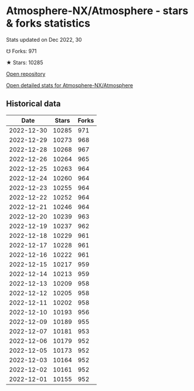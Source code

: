 # Atmosphere-NX/Atmosphere - stars & forks statistics

Stats updated on Dec 2022, 30

☋ Forks: 971

★ Stars: 10285

[Open repository](https://github.com/Atmosphere-NX/Atmosphere)

[Open detailed stats for Atmosphere-NX/Atmosphere](https://reviewgithub.com/rep/Atmosphere-NX/Atmosphere)

## Historical data
| Date | Stars | Forks |
|------|-------|-------|
| 2022-12-30 | 10285 | 971 | 
| 2022-12-29 | 10273 | 968 | 
| 2022-12-28 | 10268 | 967 | 
| 2022-12-26 | 10264 | 965 | 
| 2022-12-25 | 10263 | 964 | 
| 2022-12-24 | 10260 | 964 | 
| 2022-12-23 | 10255 | 964 | 
| 2022-12-22 | 10252 | 964 | 
| 2022-12-21 | 10246 | 964 | 
| 2022-12-20 | 10239 | 963 | 
| 2022-12-19 | 10237 | 962 | 
| 2022-12-18 | 10229 | 961 | 
| 2022-12-17 | 10228 | 961 | 
| 2022-12-16 | 10222 | 961 | 
| 2022-12-15 | 10217 | 959 | 
| 2022-12-14 | 10213 | 959 | 
| 2022-12-13 | 10209 | 958 | 
| 2022-12-12 | 10205 | 958 | 
| 2022-12-11 | 10202 | 958 | 
| 2022-12-10 | 10193 | 956 | 
| 2022-12-09 | 10189 | 955 | 
| 2022-12-07 | 10181 | 953 | 
| 2022-12-06 | 10179 | 952 | 
| 2022-12-05 | 10173 | 952 | 
| 2022-12-03 | 10164 | 952 | 
| 2022-12-02 | 10161 | 952 | 
| 2022-12-01 | 10155 | 952 | 

